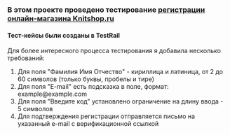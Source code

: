 <h3>В этом проекте проведено тестирование <a href="https://hexlet-products-store.vercel.app/](https://www.knitshop.ru/auth/registration/"> регистрации онлайн-магазина Knitshop.ru</a></h3>
<h4>Тест-кейсы были созданы в TestRail</h4>
<p>Для более интересного процесса тестирования я добавила несколько требований: </p>
<ol>
  <li> Для поля "Фамилия Имя Отчество" - кириллица и латиница, от 2 до 60 символов (только буквы, пробелы и тире)</li>
  <li> Для поля "E-mail" есть подсказка в поле, формат: example@example.com</li>
  <li>Для поля "Введите код" установлено ограничение на длину ввода - 5 символов</li>
  <li>Для подтверждения регистрации отправляется письмо на указанный e-mail с верификационной ссылкой</li>
</ol>
  
